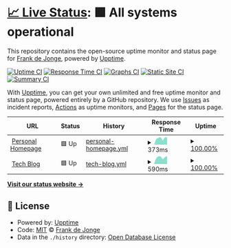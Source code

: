 # [📈 Live Status](https://demo.upptime.js.org): <!--live status--> **🟩 All systems operational**

This repository contains the open-source uptime monitor and status page for [Frank de Jonge](http://blog.frankdejonge.nl/), powered by [Upptime](https://github.com/upptime/upptime).

[![Uptime CI](https://github.com/frankdejonge/uptime-monirots/workflows/Uptime%20CI/badge.svg)](https://github.com/frankdejonge/uptime-monirots/actions?query=workflow%3A%22Uptime+CI%22)
[![Response Time CI](https://github.com/frankdejonge/uptime-monirots/workflows/Response%20Time%20CI/badge.svg)](https://github.com/frankdejonge/uptime-monirots/actions?query=workflow%3A%22Response+Time+CI%22)
[![Graphs CI](https://github.com/frankdejonge/uptime-monirots/workflows/Graphs%20CI/badge.svg)](https://github.com/frankdejonge/uptime-monirots/actions?query=workflow%3A%22Graphs+CI%22)
[![Static Site CI](https://github.com/frankdejonge/uptime-monirots/workflows/Static%20Site%20CI/badge.svg)](https://github.com/frankdejonge/uptime-monirots/actions?query=workflow%3A%22Static+Site+CI%22)
[![Summary CI](https://github.com/frankdejonge/uptime-monirots/workflows/Summary%20CI/badge.svg)](https://github.com/frankdejonge/uptime-monirots/actions?query=workflow%3A%22Summary+CI%22)

With [Upptime](https://upptime.js.org), you can get your own unlimited and free uptime monitor and status page, powered entirely by a GitHub repository. We use [Issues](https://github.com/frankdejonge/uptime-monirots/issues) as incident reports, [Actions](https://github.com/frankdejonge/uptime-monirots/actions) as uptime monitors, and [Pages](https://demo.upptime.js.org) for the status page.

<!--start: status pages-->
<!-- This summary is generated by Upptime (https://github.com/upptime/upptime) -->
<!-- Do not edit this manually, your changes will be overwritten -->
<!-- prettier-ignore -->
| URL | Status | History | Response Time | Uptime |
| --- | ------ | ------- | ------------- | ------ |
| <img alt="" src="https://favicons.githubusercontent.com/frankdejonge.nl" height="13"> [Personal Homepage](https://frankdejonge.nl) | 🟩 Up | [personal-homepage.yml](https://github.com/frankdejonge/uptime-monitors/commits/HEAD/history/personal-homepage.yml) | <details><summary><img alt="Response time graph" src="./graphs/personal-homepage/response-time-week.png" height="20"> 373ms</summary><br><a href="https://demo.upptime.js.org/history/personal-homepage"><img alt="Response time 373" src="https://img.shields.io/endpoint?url=https%3A%2F%2Fraw.githubusercontent.com%2Ffrankdejonge%2Fuptime-monitors%2FHEAD%2Fapi%2Fpersonal-homepage%2Fresponse-time.json"></a><br><a href="https://demo.upptime.js.org/history/personal-homepage"><img alt="24-hour response time 373" src="https://img.shields.io/endpoint?url=https%3A%2F%2Fraw.githubusercontent.com%2Ffrankdejonge%2Fuptime-monitors%2FHEAD%2Fapi%2Fpersonal-homepage%2Fresponse-time-day.json"></a><br><a href="https://demo.upptime.js.org/history/personal-homepage"><img alt="7-day response time 373" src="https://img.shields.io/endpoint?url=https%3A%2F%2Fraw.githubusercontent.com%2Ffrankdejonge%2Fuptime-monitors%2FHEAD%2Fapi%2Fpersonal-homepage%2Fresponse-time-week.json"></a><br><a href="https://demo.upptime.js.org/history/personal-homepage"><img alt="30-day response time 373" src="https://img.shields.io/endpoint?url=https%3A%2F%2Fraw.githubusercontent.com%2Ffrankdejonge%2Fuptime-monitors%2FHEAD%2Fapi%2Fpersonal-homepage%2Fresponse-time-month.json"></a><br><a href="https://demo.upptime.js.org/history/personal-homepage"><img alt="1-year response time 373" src="https://img.shields.io/endpoint?url=https%3A%2F%2Fraw.githubusercontent.com%2Ffrankdejonge%2Fuptime-monitors%2FHEAD%2Fapi%2Fpersonal-homepage%2Fresponse-time-year.json"></a></details> | <details><summary><a href="https://demo.upptime.js.org/history/personal-homepage">100.00%</a></summary><a href="https://demo.upptime.js.org/history/personal-homepage"><img alt="All-time uptime 100.00%" src="https://img.shields.io/endpoint?url=https%3A%2F%2Fraw.githubusercontent.com%2Ffrankdejonge%2Fuptime-monitors%2FHEAD%2Fapi%2Fpersonal-homepage%2Fuptime.json"></a><br><a href="https://demo.upptime.js.org/history/personal-homepage"><img alt="24-hour uptime 100.00%" src="https://img.shields.io/endpoint?url=https%3A%2F%2Fraw.githubusercontent.com%2Ffrankdejonge%2Fuptime-monitors%2FHEAD%2Fapi%2Fpersonal-homepage%2Fuptime-day.json"></a><br><a href="https://demo.upptime.js.org/history/personal-homepage"><img alt="7-day uptime 100.00%" src="https://img.shields.io/endpoint?url=https%3A%2F%2Fraw.githubusercontent.com%2Ffrankdejonge%2Fuptime-monitors%2FHEAD%2Fapi%2Fpersonal-homepage%2Fuptime-week.json"></a><br><a href="https://demo.upptime.js.org/history/personal-homepage"><img alt="30-day uptime 100.00%" src="https://img.shields.io/endpoint?url=https%3A%2F%2Fraw.githubusercontent.com%2Ffrankdejonge%2Fuptime-monitors%2FHEAD%2Fapi%2Fpersonal-homepage%2Fuptime-month.json"></a><br><a href="https://demo.upptime.js.org/history/personal-homepage"><img alt="1-year uptime 100.00%" src="https://img.shields.io/endpoint?url=https%3A%2F%2Fraw.githubusercontent.com%2Ffrankdejonge%2Fuptime-monitors%2FHEAD%2Fapi%2Fpersonal-homepage%2Fuptime-year.json"></a></details>
| <img alt="" src="https://favicons.githubusercontent.com/blog.frankdejonge.nl" height="13"> [Tech Blog](https://blog.frankdejonge.nl) | 🟩 Up | [tech-blog.yml](https://github.com/frankdejonge/uptime-monitors/commits/HEAD/history/tech-blog.yml) | <details><summary><img alt="Response time graph" src="./graphs/tech-blog/response-time-week.png" height="20"> 590ms</summary><br><a href="https://demo.upptime.js.org/history/tech-blog"><img alt="Response time 590" src="https://img.shields.io/endpoint?url=https%3A%2F%2Fraw.githubusercontent.com%2Ffrankdejonge%2Fuptime-monitors%2FHEAD%2Fapi%2Ftech-blog%2Fresponse-time.json"></a><br><a href="https://demo.upptime.js.org/history/tech-blog"><img alt="24-hour response time 590" src="https://img.shields.io/endpoint?url=https%3A%2F%2Fraw.githubusercontent.com%2Ffrankdejonge%2Fuptime-monitors%2FHEAD%2Fapi%2Ftech-blog%2Fresponse-time-day.json"></a><br><a href="https://demo.upptime.js.org/history/tech-blog"><img alt="7-day response time 590" src="https://img.shields.io/endpoint?url=https%3A%2F%2Fraw.githubusercontent.com%2Ffrankdejonge%2Fuptime-monitors%2FHEAD%2Fapi%2Ftech-blog%2Fresponse-time-week.json"></a><br><a href="https://demo.upptime.js.org/history/tech-blog"><img alt="30-day response time 590" src="https://img.shields.io/endpoint?url=https%3A%2F%2Fraw.githubusercontent.com%2Ffrankdejonge%2Fuptime-monitors%2FHEAD%2Fapi%2Ftech-blog%2Fresponse-time-month.json"></a><br><a href="https://demo.upptime.js.org/history/tech-blog"><img alt="1-year response time 590" src="https://img.shields.io/endpoint?url=https%3A%2F%2Fraw.githubusercontent.com%2Ffrankdejonge%2Fuptime-monitors%2FHEAD%2Fapi%2Ftech-blog%2Fresponse-time-year.json"></a></details> | <details><summary><a href="https://demo.upptime.js.org/history/tech-blog">100.00%</a></summary><a href="https://demo.upptime.js.org/history/tech-blog"><img alt="All-time uptime 100.00%" src="https://img.shields.io/endpoint?url=https%3A%2F%2Fraw.githubusercontent.com%2Ffrankdejonge%2Fuptime-monitors%2FHEAD%2Fapi%2Ftech-blog%2Fuptime.json"></a><br><a href="https://demo.upptime.js.org/history/tech-blog"><img alt="24-hour uptime 100.00%" src="https://img.shields.io/endpoint?url=https%3A%2F%2Fraw.githubusercontent.com%2Ffrankdejonge%2Fuptime-monitors%2FHEAD%2Fapi%2Ftech-blog%2Fuptime-day.json"></a><br><a href="https://demo.upptime.js.org/history/tech-blog"><img alt="7-day uptime 100.00%" src="https://img.shields.io/endpoint?url=https%3A%2F%2Fraw.githubusercontent.com%2Ffrankdejonge%2Fuptime-monitors%2FHEAD%2Fapi%2Ftech-blog%2Fuptime-week.json"></a><br><a href="https://demo.upptime.js.org/history/tech-blog"><img alt="30-day uptime 100.00%" src="https://img.shields.io/endpoint?url=https%3A%2F%2Fraw.githubusercontent.com%2Ffrankdejonge%2Fuptime-monitors%2FHEAD%2Fapi%2Ftech-blog%2Fuptime-month.json"></a><br><a href="https://demo.upptime.js.org/history/tech-blog"><img alt="1-year uptime 100.00%" src="https://img.shields.io/endpoint?url=https%3A%2F%2Fraw.githubusercontent.com%2Ffrankdejonge%2Fuptime-monitors%2FHEAD%2Fapi%2Ftech-blog%2Fuptime-year.json"></a></details>

<!--end: status pages-->

[**Visit our status website →**](https://demo.upptime.js.org)

## 📄 License

- Powered by: [Upptime](https://github.com/upptime/upptime)
- Code: [MIT](./LICENSE) © [Frank de Jonge](http://blog.frankdejonge.nl/)
- Data in the `./history` directory: [Open Database License](https://opendatacommons.org/licenses/odbl/1-0/)
